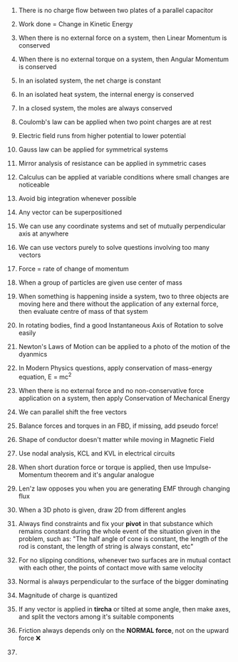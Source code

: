 1. There is no charge flow between two plates of a parallel capacitor

2. Work done = Change in Kinetic Energy

3. When there is no external force on a system, then Linear Momentum is conserved

4. When there is no external torque on a system, then Angular Momentum is conserved

5. In an isolated system, the net charge is constant

6. In an isolated heat system, the internal energy is conserved

7. In a closed system, the moles are always conserved

8. Coulomb's law can be applied when two point charges are at rest

9. Electric field runs from higher potential to lower potential

10. Gauss law can be applied for symmetrical systems

11. Mirror analysis of resistance can be applied in symmetric cases

12. Calculus can be applied at variable conditions where small changes are noticeable

13. Avoid big integration whenever possible

14. Any vector can be superpositioned

15. We can use any coordinate systems and set of mutually perpendicular axis at anywhere

16. We can use vectors purely to solve questions involving too many vectors

17. Force = rate of change of momentum

18. When a group of particles are given use center of mass

19. When something is happening inside a system, two to three objects are moving here and there without the application of any external force, then evaluate centre of mass of that system

20. In rotating bodies, find a good Instantaneous Axis of Rotation to solve easily

21. Newton's Laws of Motion can be applied to a photo of the motion of the dyanmics

22. In Modern Physics questions, apply conservation of mass-energy equation, E = mc<sup>2</sup>

23. When there is no external force and no non-conservative force application on a system, then apply Conservation of Mechanical Energy

24. We can parallel shift the free vectors

25. Balance forces and torques in an FBD, if missing, add pseudo force!

26. Shape of conductor doesn't matter while moving in Magnetic Field

27. Use nodal analysis, KCL and KVL in electrical circuits

28. When short duration force or torque is applied, then use Impulse-Momentum theorem and it's angular analogue

29. Len'z law opposes you when you are generating EMF through changing flux

30. When a 3D photo is given, draw 2D from different angles

31. Always find constraints and fix your **pivot** in that substance which remains constant during the whole event of the situation given in the problem, such as: "The half angle of cone is constant, the length of the rod is constant, the length of string is always constant, etc"

32. For no slipping conditions, whenever two surfaces are in mutual contact with each other, the points of contact move with same velocity

33. Normal is always perpendicular to the surface of the bigger dominating

34. Magnitude of charge is quantized

27. If any vector is applied in **tircha** or tilted at some angle, then make axes, and split the vectors among it's suitable components

28. Friction always depends only on the **NORMAL force**, not on the upward force ❌

29. 